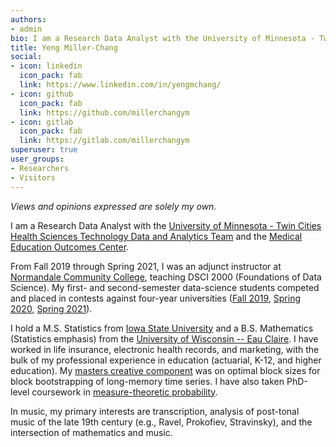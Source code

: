 ```yaml
---
authors:
- admin
bio: I am a Research Data Analyst with the University of Minnesota - Twin Cities. Views and opinions expressed are my own.
title: Yeng Miller-Chang
social:
- icon: linkedin
  icon_pack: fab
  link: https://www.linkedin.com/in/yengmchang/
- icon: github
  icon_pack: fab
  link: https://github.com/millerchangym
- icon: gitlab
  icon_pack: fab
  link: https://gitlab.com/millerchangym
superuser: true
user_groups:
- Researchers
- Visitors
---
```


*Views and opinions expressed are solely my own.*

I am a Research Data Analyst with the [University of Minnesota - Twin Cities](https://twin-cities.umn.edu/) [Health Sciences Technology Data and Analytics Team](https://it.umn.edu/experts-communities/health-sciences-technology-data-analytics) and the [Medical Education Outcomes Center](https://outcomes.umn.edu/). 

From Fall 2019 through Spring 2021, I was an adjunct instructor at [Normandale Community College](https://www.normandale.edu/), teaching DSCI 2000 (Foundations of Data Science). My first- and second-semester data-science students competed and placed in contests against four-year universities ([Fall 2019](https://www.normandale.edu/minnemudac), [Spring 2020](https://www.normandale.edu/dataderby), [Spring 2021](https://www.normandale.edu/community/newsroom/news-articles/normandale-students-finished-second-in-advanced-division-at-annual-mn-state-it-coe-data-derby)).

I hold a M.S. Statistics from [Iowa State University](https://www.iastate.edu/) and a B.S. Mathematics (Statistics emphasis) from the [University of Wisconsin -- Eau Claire](https://www.uwec.edu/). I have worked in life insurance, electronic health records, and marketing, with the bulk of my professional experience in education (actuarial, K-12, and higher education). My [masters creative component](https://lib.dr.iastate.edu/creativecomponents/534/) was on optimal block sizes for block bootstrapping of long-memory time series. I have also taken PhD-level coursework in [measure-theoretic probability](https://en.wikipedia.org/wiki/Probability_theory#Measure-theoretic_probability_theory).

In music, my primary interests are transcription, analysis of post-tonal music of the late 19th century (e.g., Ravel, Prokofiev, Stravinsky), and the intersection of mathematics and music.
